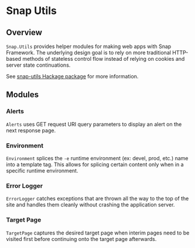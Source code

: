 # Snap Utils

## Overview

`Snap.Utils` provides helper modules for making web apps with Snap
Framework. The underlying design goal is to rely on more traditional
HTTP-based methods of stateless control flow instead of relying on
cookies and server state continuations.

See
[snap-utils Hackage package](http://hackage.haskell.org/package/snap-utils)
for more information.

## Modules

### Alerts

`Alerts` uses GET request URI query parameters to display an alert on
the next response page.

### Environment

`Environment` splices the `-e` runtime environment (ex: devel, prod,
etc.) name into a template tag. This allows for splicing certain
content only when in a specific runtime environment.

### Error Logger

`ErrorLogger` catches exceptions that are thrown all the way to the
top of the site and handles them cleanly without crashing the
application server.

### Target Page

`TargetPage` captures the desired target page when interim pages
need to be visited first before continuing onto the target page
afterwards.
